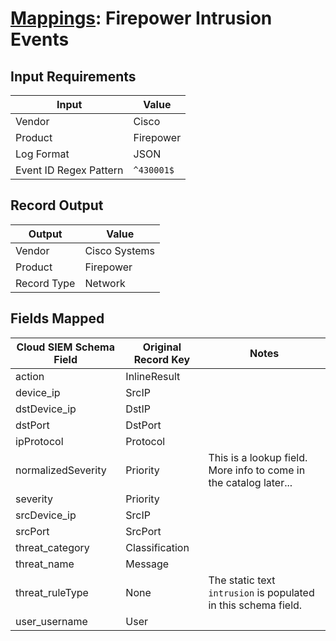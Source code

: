 # [Mappings](README.md): Firepower Intrusion Events

## Input Requirements

|Input|Value|
|-----|-----|
|Vendor|Cisco|
|Product|Firepower|
|Log Format|JSON|
|Event ID Regex Pattern|`^430001$`|

## Record Output

|Output|Value|
|------|-----|
|Vendor|Cisco Systems|
|Product|Firepower|
|Record Type|Network|

## Fields Mapped

|Cloud SIEM Schema Field|Original Record Key|Notes|
|-----------------------|-------------------|-----|
|action|InlineResult||
|device_ip|SrcIP||
|dstDevice_ip|DstIP||
|dstPort|DstPort||
|ipProtocol|Protocol||
|normalizedSeverity|Priority|This is a lookup field. More info to come in the catalog later...|
|severity|Priority||
|srcDevice_ip|SrcIP||
|srcPort|SrcPort||
|threat_category|Classification||
|threat_name|Message||
|threat_ruleType|None|The static text `intrusion` is populated in this schema field.|
|user_username|User||

